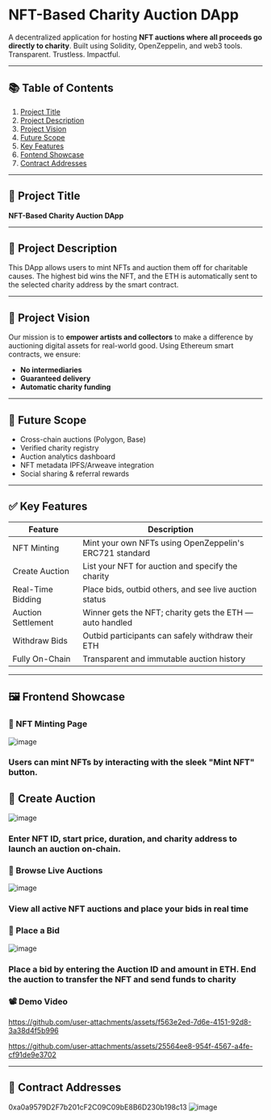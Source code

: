 #  NFT-Based Charity Auction DApp

A decentralized application for hosting **NFT auctions where all proceeds go directly to charity**. Built using Solidity, OpenZeppelin, and web3 tools. Transparent. Trustless. Impactful.

---

## 📚 Table of Contents
1. [Project Title](#-project-title)  
2. [Project Description](#-project-description)  
3. [Project Vision](#-project-vision)  
4. [Future Scope](#-future-scope)  
5. [Key Features](#-key-features)  
6. [Fontend Showcase](#frontend-showcase)
7. [Contract Addresses](#-contract-addresses)  

---

## 🎯 Project Title
**NFT-Based Charity Auction DApp**

---

## 📝 Project Description
This DApp allows users to mint NFTs and auction them off for charitable causes. The highest bid wins the NFT, and the ETH is automatically sent to the selected charity address by the smart contract.

---

## 🌟 Project Vision
Our mission is to **empower artists and collectors** to make a difference by auctioning digital assets for real-world good. Using Ethereum smart contracts, we ensure:

- **No intermediaries**
- **Guaranteed delivery**
- **Automatic charity funding**

---

## 🚀 Future Scope
-  Cross-chain auctions (Polygon, Base)
-  Verified charity registry
-  Auction analytics dashboard
-  NFT metadata IPFS/Arweave integration
-  Social sharing & referral rewards

---

## ✅ Key Features

| Feature | Description |
|--------|-------------|
|  NFT Minting | Mint your own NFTs using OpenZeppelin's ERC721 standard |
|  Create Auction | List your NFT for auction and specify the charity |
|  Real-Time Bidding | Place bids, outbid others, and see live auction status |
|  Auction Settlement | Winner gets the NFT; charity gets the ETH — auto handled |
|  Withdraw Bids | Outbid participants can safely withdraw their ETH |
|  Fully On-Chain | Transparent and immutable auction history |

---

## 🖼️ Frontend Showcase



### 🔹 NFT Minting Page
![image](https://github.com/user-attachments/assets/5e94aefa-ff7e-4ac7-b101-1e662ed4993a)
### Users can mint NFTs by interacting with the sleek "Mint NFT" button.

## 🔹 Create Auction
![image](https://github.com/user-attachments/assets/2cbfaf65-c0f3-47a5-b976-f448a4225d3c)
### Enter NFT ID, start price, duration, and charity address to launch an auction on-chain.

### 🔹 Browse Live Auctions
![image](https://github.com/user-attachments/assets/d8aa6b20-29ca-4717-b3d2-3bd719cc220d)
### View all active NFT auctions and place your bids in real time

### 🔹 Place a Bid
![image](https://github.com/user-attachments/assets/ffbd52e1-07a8-432c-ad20-b404b58058f6)
### Place a bid by entering the Auction ID and amount in ETH. End the auction to transfer the NFT and send funds to charity

### 📽️ Demo Video

https://github.com/user-attachments/assets/f563e2ed-7d6e-4151-92d8-3a38d4f5b996

https://github.com/user-attachments/assets/25564ee8-954f-4567-a4fe-cf91de9e3702

---

## 🔐 Contract Addresses

0xa0a9579D2F7b201cF2C09C09bE8B6D230b198c13
![image](https://github.com/user-attachments/assets/c886d6c0-3ada-4567-b85c-b2df81ded182)




